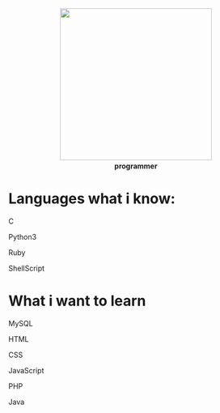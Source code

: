 <div id="header" align="center">
  <img src="https://media0.giphy.com/media/v1.Y2lkPTc5MGI3NjExZ2swcG9mY3Y3Mnd1Z3RpbmZkbDZ6bjlvamdsbXFlcGl5Y2ozazZqbiZlcD12MV9pbnRlcm5hbF9naWZfYnlfaWQmY3Q9Zw/u2pmTWUi0MXjyrMaVj/giphy.webp" width="300"/>
  <b><br>programmer</br></b>
</div>

# Languages what i know: 

C

Python3

Ruby

ShellScript

# What i want to learn

MySQL

HTML

CSS

JavaScript

PHP

Java





